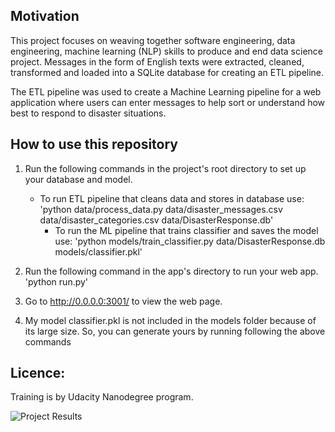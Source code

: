 ## Motivation
This project focuses on weaving together software engineering, data engineering, machine learning (NLP) skills to produce and end data science project. Messages in the form of English texts were extracted, cleaned, transformed and loaded into a SQLite database for creating an ETL pipeline.

The ETL pipeline was used to create a Machine Learning pipeline for a web application where users can enter messages to help sort or understand how best to respond to disaster situations.

## How to use this repository
1. Run the following commands in the project's root directory to set up your database and model.
   - To run ETL pipeline that cleans data and stores in database use: 'python data/process_data.py data/disaster_messages.csv data/disaster_categories.csv data/DisasterResponse.db'
	 - To run the ML pipeline that trains classifier and saves the model use: 'python models/train_classifier.py data/DisasterResponse.db models/classifier.pkl'

2. Run the following command in the app's directory to run your web app. 'python run.py'

3. Go to http://0.0.0.0:3001/ to view the web page.
4. My model classifier.pkl is not included in the models folder because of its large size. So, you can generate yours by running following the above commands

## Licence:
Training is by Udacity Nanodegree program.

![Project Results](/assets/webapp.png)
